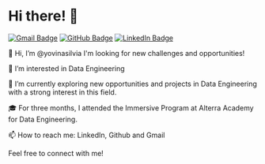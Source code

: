# Hi there! 👋

[![Gmail Badge](https://img.shields.io/badge/-Gmail-D14836?style=flat&logo=Gmail&logoColor=white)](mailto:silviayovina@gmail.com)
[![GitHub Badge](https://img.shields.io/badge/-GitHub-181717?style=flat&logo=github&logoColor=white)](https://github.com/yyovinasilvia)
[![LinkedIn Badge](https://img.shields.io/badge/-LinkedIn-blue?style=flat&logo=Linkedin&logoColor=white)]([https://www.linkedin.com/in/your-linkedin-url/](https://www.linkedin.com/in/yovina-silvia-401567138/))

👋 Hi, I’m @yovinasilvia I'm looking for new challenges and opportunities!

👀 I’m interested in Data Engineering

🌱 I’m currently exploring new opportunities and projects in Data Engineering with a strong interest in this field.

🎓 For three months, I attended the Immersive Program at Alterra Academy for Data Engineering. 

📫 How to reach me: LinkedIn, Github and Gmail

Feel free to connect with me!
